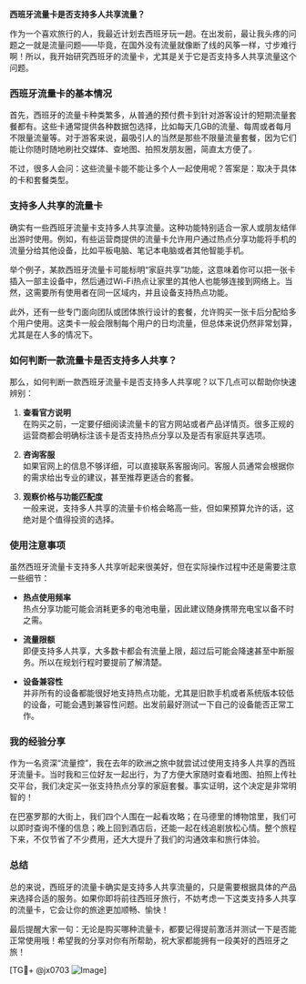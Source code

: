 **西班牙流量卡是否支持多人共享流量？**

作为一个喜欢旅行的人，我最近计划去西班牙玩一趟。在出发前，最让我头疼的问题之一就是流量问题——毕竟，在国外没有流量就像断了线的风筝一样，寸步难行啊！所以，我开始研究西班牙的流量卡，尤其是关于它是否支持多人共享流量这个问题。

### 西班牙流量卡的基本情况

首先，西班牙的流量卡种类繁多，从普通的预付费卡到针对游客设计的短期流量套餐都有。这些卡通常提供各种数据包选择，比如每天几GB的流量、每周或者每月不限量流量等。对于游客来说，最吸引人的当然是那些不限量流量套餐，因为它们能让你随时随地刷社交媒体、查地图、拍照发朋友圈，简直太方便了。

不过，很多人会问：这些流量卡能不能让多个人一起使用呢？答案是：取决于具体的卡和套餐类型。

### 支持多人共享的流量卡

确实有一些西班牙流量卡支持多人共享流量。这种功能特别适合一家人或朋友结伴出游时使用。例如，有些运营商提供的流量卡允许用户通过热点分享功能将手机的流量分给其他设备，比如平板电脑、笔记本电脑或者其他智能手机。

举个例子，某款西班牙流量卡可能标明“家庭共享”功能，这意味着你可以把一张卡插入一部主设备中，然后通过Wi-Fi热点让家里的其他人也能够连接到网络上。当然，这需要所有使用者在同一区域内，并且设备支持热点功能。

此外，还有一些专门面向团队或团体旅行设计的套餐，允许购买一张卡后分配给多个用户使用。这类卡一般会限制每个用户的日均流量，但总体来说仍然非常划算，尤其是在人多的情况下。

### 如何判断一款流量卡是否支持多人共享？

那么，如何判断一款西班牙流量卡是否支持多人共享呢？以下几点可以帮助你快速辨别：

1. **查看官方说明**  
   在购买之前，一定要仔细阅读流量卡的官方网站或者产品详情页。很多正规的运营商都会明确标注该卡是否支持热点分享以及是否有家庭共享选项。

2. **咨询客服**  
   如果官网上的信息不够详细，可以直接联系客服询问。客服人员通常会根据你的需求给出专业的建议，甚至推荐更适合的套餐。

3. **观察价格与功能匹配度**  
   一般来说，支持多人共享的流量卡价格会略高一些，但如果预算允许的话，这绝对是个值得投资的选择。

### 使用注意事项

虽然西班牙流量卡支持多人共享听起来很美好，但在实际操作过程中还是需要注意一些细节：

- **热点使用频率**  
  热点分享功能可能会消耗更多的电池电量，因此建议随身携带充电宝以备不时之需。

- **流量限额**  
  即便支持多人共享，大多数卡都会有流量上限，超过后可能会降速甚至中断服务。所以在规划行程时要提前了解清楚。

- **设备兼容性**  
  并非所有的设备都能很好地支持热点功能，尤其是旧款手机或者系统版本较低的设备，可能会遇到兼容性问题。出发前最好测试一下自己的设备能否正常工作。

### 我的经验分享

作为一名资深“流量控”，我在去年的欧洲之旅中就尝试过使用支持多人共享的西班牙流量卡。当时我和三位好友一起出行，为了方便大家随时查看地图、拍照上传社交平台，我们决定买一张支持热点分享的家庭套餐。事实证明，这个决定是非常明智的！

在巴塞罗那的大街上，我们四个人围在一起看攻略；在马德里的博物馆里，我们可以即时查询不懂的信息；晚上回到酒店后，还能一起在线追剧放松心情。整个旅程下来，不仅节省了不少费用，还大大提升了我们的沟通效率和旅行体验。

### 总结

总的来说，西班牙的流量卡确实是支持多人共享流量的，只是需要根据具体的产品来选择合适的服务。如果你即将前往西班牙旅行，不妨考虑一下这类支持多人共享的流量卡，它会让你的旅途更加顺畅、愉快！

最后提醒大家一句：无论是购买哪种流量卡，都要记得提前激活并测试一下是否能正常使用哦！希望我的分享对你有所帮助，祝大家都能拥有一段美好的西班牙之旅！

[TG💪+ @jx0703 ![Image](https://github.com/user-attachments/assets/dbca1d08-cadb-493c-b0ec-ad6f7a83f270)]